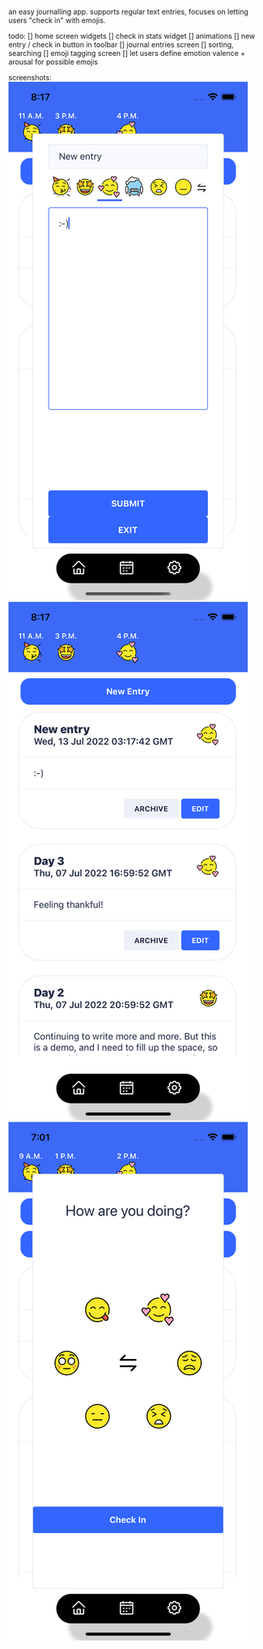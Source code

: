 an easy journalling app. supports regular text entries, focuses on letting users "check in" with emojis.

todo:
[] home screen widgets
    [] check in stats widget
[] animations
[] new entry / check in  button in toolbar
[] journal entries screen
    [] sorting, searching
[] emoji tagging screen
    [] let users define emotion valence + arousal for possible emojis

screenshots:
![screen1](docs/screen1.png)
![screen2](docs/screen2.png)
![screen3](docs/screen3.png)